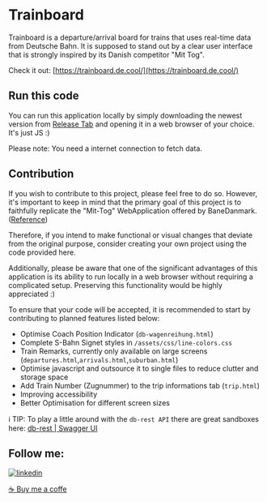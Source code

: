 
# Trainboard

Trainboard is a departure/arrival board for trains that uses real-time data from Deutsche Bahn. It is supposed to stand out by a clear user interface that is strongly inspired by its Danish competitor "Mit Tog".

Check it out: [https://trainboard.de.cool/](https://trainboard.de.cool/)

## Run this code
You can run this application locally by simply downloading the newest version from [Release Tab](https://github.com/hoolycrash/trainboard/releases) and opening it in a web browser of your choice.
It's just JS :)

Please note: You need a internet connection to fetch data.
## Contribution
If you wish to contribute to this project, please feel free to do so. However, it's important to keep in mind that the primary goal of this project is to faithfully replicate the "Mit-Tog" WebApplication offered by BaneDanmark. ([Reference](https://www.mit-tog.dk/en))

Therefore, if you intend to make functional or visual changes that deviate from the original purpose, consider creating your own project using the code provided here.

Additionally, please be aware that one of the significant advantages of this application is its ability to run locally in a web browser without requiring a complicated setup. Preserving this functionality would be highly appreciated :)

To ensure that your code will be accepted, it is recommended to start by contributing to planned features listed below: 

- Optimise Coach Position Indicator (`db-wagenreihung.html`)
- Complete S-Bahn Signet styles in `/assets/css/line-colors.css`
- Train Remarks, currently only available on large screens (`departures.html`,`arrivals.html`,`suburban.html`)
- Optimise javascript and outsource it to single files to reduce clutter and storage space
- Add Train Number (Zugnummer) to the trip informations tab (`trip.html`)
- Improving accessibility
- Better Optimisation for different screen sizes

:information_source: TIP: To play a little around with the `db-rest API` there are great sandboxes here: [db-rest | Swagger UI](https://petstore.swagger.io/?url=https%3A%2F%2Fv6.db.transport.rest%2F.well-known%2Fservice-desc%0A#/default/get_stops__id_)


## Follow me:
[![linkedin](https://img.shields.io/badge/twitter-1DA1F2?style=for-the-badge&logo=twitter&logoColor=white)](https://twitter.com/SBahnFahrer)

[☕ Buy me a coffe](https://www.buymeacoffee.com/felixnietzold)
